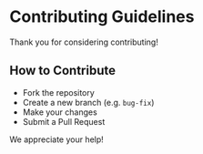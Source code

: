 # Contributing Guidelines

Thank you for considering contributing!

## How to Contribute
- Fork the repository
- Create a new branch (e.g. `bug-fix`)
- Make your changes
- Submit a Pull Request

We appreciate your help!
